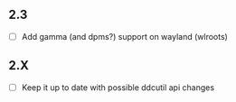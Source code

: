 ## 2.3
- [ ] Add gamma (and dpms?) support on wayland (wlroots)

## 2.X

- [ ] Keep it up to date with possible ddcutil api changes
